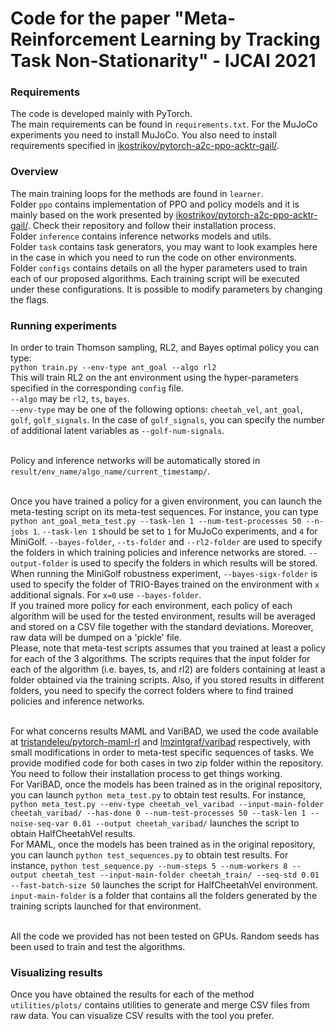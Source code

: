 # Code for the paper "Meta-Reinforcement Learning by Tracking Task Non-Stationarity" - IJCAI 2021

### Requirements
The code is developed mainly with PyTorch. <br>
The main requirements can be found in `requirements.txt`.
For the MuJoCo experiments you need to install MuJoCo.
You also need to install requirements specified in [ikostrikov/pytorch-a2c-ppo-acktr-gail/](https://github.com/ikostrikov/pytorch-a2c-ppo-acktr-gail/).

### Overview
The main training loops for the methods are found in `learner`.  <br>
Folder `ppo` contains implementation of PPO and policy models 
and it is mainly based on the work presented by [ikostrikov/pytorch-a2c-ppo-acktr-gail/](https://github.com/ikostrikov/pytorch-a2c-ppo-acktr-gail/). 
Check their repository and follow their installation process. <br>
Folder `inference` contains inference networks models and utils.  <br>
Folder `task` contains task generators, you may want to look examples
here in the case in which you need to run the code on other environments. <br> 
Folder `configs` contains details on all the hyper parameters used 
to train each of our proposed algorithms. Each training script will be 
executed under these configurations. It is possible to modify parameters 
by changing the flags. <br>

### Running experiments
In order to train Thomson sampling, RL2, and Bayes optimal policy you can type: <br>
`python train.py --env-type ant_goal --algo rl2` <br>
This will train RL2 on the ant environment using the hyper-parameters specified in the corresponding `config` file. <br>
`--algo` may be `rl2`, `ts`, `bayes`. <br>
`--env-type` may be one of the following options: `cheetah_vel`, `ant_goal`, `golf`, `golf_signals`. In the case
of `golf_signals`, you can specify the number of additional latent variables as `--golf-num-signals`. <br> <br>

Policy and inference networks will be automatically stored in `result/env_name/algo_name/current_timestamp/`.<br> <br>

Once you have trained a policy for a given environment, you can launch the meta-testing script on its meta-test
sequences. For instance, you can type `python ant_goal_meta_test.py --task-len 1 --num-test-processes 50 --n-jobs 1`. 
`--task-len 1` should be set to `1` for MuJoCo experiments, and `4` for MiniGolf. `--bayes-folder`, `--ts-folder` and 
`--rl2-folder` are used to specify the folders in which training policies and inference networks are stored. 
`--output-folder` is used to specify the folders in which results will be stored. 
When running the MiniGolf robustness experiment, `--bayes-sigx-folder` is used to specify the folder of TRIO-Bayes
trained on the environment with `x` additional signals. For `x=0` use `--bayes-folder`.
<br>
If you trained more policy for each environment, each policy of each algorithm will be used for the tested 
environment, results will be averaged and stored on a CSV file together with the standard deviations. Moreover,
raw data will be dumped on a 'pickle' file. <br>
Please, note that meta-test scripts assumes that you trained at least a policy for each of the 3 algorithms.
The scripts requires that the input folder for each of the algorithm (i.e. bayes, ts, and rl2) are folders
containing at least a folder obtained via the training scripts. 
Also, if you stored results in different folders, you need to specify the correct folders where to find trained
policies and inference networks. 
<br> <br>

For what concerns results MAML and VariBAD, we used the code available at
[tristandeleu/pytorch-maml-rl](https://github.com/tristandeleu/pytorch-maml-rl) and 
[lmzintgraf/varibad](https://github.com/lmzintgraf/varibad) respectively, with small modifications in order to meta-test
specific sequences of tasks. We provide modified code for both cases in two zip folder within the repository.
You need to follow their installation process to get things working. <br>
For VariBAD, once the models has been trained as in the original repository, you can launch 
`python meta_test.py` to obtain test results. 
For instance, `python meta_test.py --env-type cheetah_vel_varibad --input-main-folder cheetah_varibad/ --has-done 0 --num-test-processes 50 --task-len 1 --noise-seq-var 0.01 --output cheetah_varibad/`
launches the script to obtain HalfCheetahVel results. <br>
For MAML, once the models has been trained as in the original repository, you can launch 
`python test_sequences.py` to obtain test results.
For instance, `python test_sequence.py --num-steps 5 --num-workers 8 --output cheetah_test --input-main-folder cheetah_train/ --seq-std 0.01 --fast-batch-size 50`
launches the script for HalfCheetahVel environment. `input-main-folder` is a folder that contains all the folders 
generated by the training scripts launched for that environment.
<br> <br> 
 
All the code we provided has not been tested on GPUs. 
Random seeds has been used to train and test the algorithms. 

### Visualizing results
Once you have obtained the results for each of the method `utilities/plots/` contains utilities to generate and merge
CSV files from raw data. You can visualize CSV results with the tool you prefer. 









